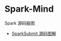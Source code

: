 # Spark-Mind
Spark 源码脑图

- [SparkSubmit 源码图解](https://github.com/T-Janey/Spark-Mind/blob/master/sparksubmit/SparkSubmit.png)
